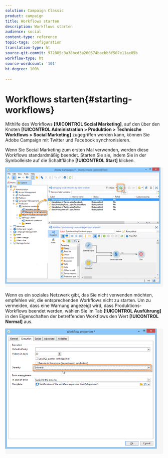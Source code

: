 ```yaml
---
solution: Campaign Classic
product: campaign
title: Workflows starten
description: Workflows starten
audience: social
content-type: reference
topic-tags: configuration
translation-type: ht
source-git-commit: 972885c3a38bcd3a260574bacbb3f507e11ae05b
workflow-type: ht
source-wordcount: '101'
ht-degree: 100%

---
```



# Workflows starten{#starting-workflows}

Mithilfe des Workflows **[!UICONTROL Social Marketing]**, auf den über den Knoten **[!UICONTROL Administration > Produktion > Technische Workflows > Social Marketing]** zugegriffen werden kann, können Sie Adobe Campaign mit Twitter und Facebook synchronisieren.

Wenn Sie Social Marketing zum ersten Mal verwenden, werden diese Workflows standardmäßig beendet. Starten Sie sie, indem Sie in der Symbolleiste auf die Schaltfläche **[!UICONTROL Start]** klicken.

![](assets/social_start_workflows.png)

Wenn es ein soziales Netzwerk gibt, das Sie nicht verwenden möchten, empfehlen wir, die entsprechenden Workflows nicht zu starten. Um zu vermeiden, dass eine Warnung angezeigt wird, dass Produktions-Workflows beendet werden, wählen Sie im Tab **[!UICONTROL Ausführung]** in den Eigenschaften der betreffenden Workflows den Wert **[!UICONTROL Normal]** aus.

![](assets/social_start_workflows2.png)


